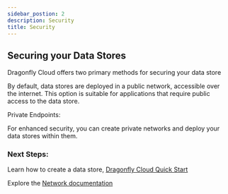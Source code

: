 ```yaml
---
sidebar_postion: 2
description: Security 
title: Security
---
```


## Securing your Data Stores 

Dragonfly Cloud offers two primary methods for securing your data store

By default, data stores are deployed in a public network, accessible over the internet. This option is suitable for applications that require public access to the data store.

Private Endpoints:

For enhanced security, you can create private networks and deploy your data stores within them.


### Next Steps:

Learn how to create a data store, [Dragonfly Cloud Quick Start](quick-start) 

Explore the [Network documentation](../networks.md)
